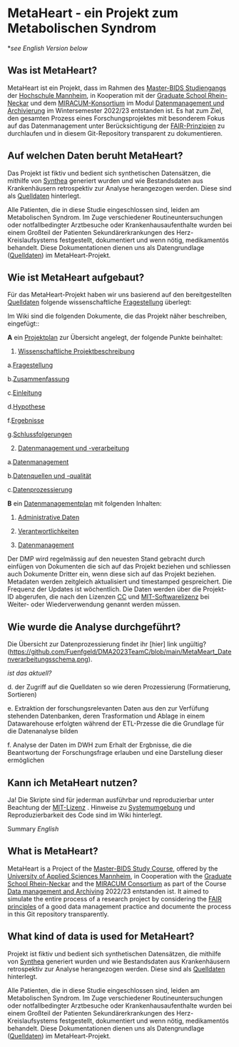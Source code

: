 # MetaHeart - ein Projekt zum Metabolischen Syndrom

*_see English Version below_

## Was ist MetaHeart?

MetaHeart ist ein Projekt, dass im Rahmen des [Master-BIDS Studiengangs](https://www.master-bids.hs-mannheim.de) der [Hochschule Mannheim](https://www.hs-mannheim.de), in Kooperation mit der [Graduate School Rhein-Neckar](https://gsrn.de) und dem [MIRACUM-Konsortium](https://www.miracum.org/) im Modul [Datenmanagement und Archivierung](https://www.master-bids.hs-mannheim.de/studienangebot/datenmanagement-und-archivierung-im-umfeld-der-forschung-1.html) im Wintersemester 2022/23 entstanden ist. Es hat zum Ziel, den gesamten Prozess eines Forschungsprojektes mit besonderem Fokus auf das Datenmanagement unter Berücksichtigung der [FAIR-Prinzipien](https://github.com/Fuenfgeld/DMA2023TeamC/wiki/METAHEART-Projekt#fair-prinzipien-und-standards-in-forschungsdatensätzen) zu durchlaufen und in diesem Git-Repository transparent zu dokumentieren.

## Auf welchen Daten beruht MetaHeart?

Das Projekt ist fiktiv und bedient sich synthetischen Datensätzen, die mithilfe von [Synthea](https://github.com/synthetichealth/synthea) generiert wurden und wie Bestandsdaten aus Krankenhäusern retrospektiv zur Analyse herangezogen werden. Diese sind als [Quelldaten](https://github.com/Fuenfgeld/DMA2023TeamC/wiki/Quelldatendokumentation) hinterlegt.

Alle Patienten, die in diese Studie eingeschlossen sind, leiden am Metabolischen Syndrom. Im Zuge verschiedener Routineuntersuchungen oder notfallbedingter Arztbesuche oder Krankenhausaufenthalte wurden bei einem Großteil der Patienten Sekundärerkrankungen des Herz-Kreislaufsystems festgestellt, dokumentiert und wenn nötig, medikamentös behandelt. Diese Dokumentationen dienen uns als Datengrundlage ([Quelldaten](https://github.com/Fuenfgeld/DMA2023TeamC/wiki/Quelldatendokumentation)) im MetaHeart-Projekt.

## Wie ist MetaHeart aufgebaut?

Für das MetaHeart-Projekt haben wir uns basierend auf den bereitgestellten [Quelldaten](https://github.com/Fuenfgeld/DMA2023TeamC/wiki/Quelldatendokumentation) folgende wissenschaftliche [Fragestellung](https://github.com/Fuenfgeld/DMA2023TeamC/wiki/METAHEART-Projekt#11-fragestellung) überlegt:

Im Wiki sind die folgenden Dokumente, die das Projekt näher beschreiben, eingefügt::

**A** ein [Projektplan](https://github.com/Fuenfgeld/DMA2023TeamC/wiki/METAHEART-Projekt#1-projektbeschreibung) zur Übersicht angelegt, der folgende Punkte beinhaltet:

1. [Wissenschaftliche Projektbeschreibung](https://github.com/Fuenfgeld/DMA2023TeamC/wiki/METAHEART-Projekt#1-wissenschaftliche-projektbeschreibung)

a.[Fragestellung](https://github.com/Fuenfgeld/DMA2023TeamC/wiki/METAHEART-Projekt#11-fragestellung)

b.[Zusammenfassung](https://github.com/Fuenfgeld/DMA2023TeamC/wiki/METAHEART-Projekt#12-zusammenfassung)

c.[Einleitung](https://github.com/Fuenfgeld/DMA2023TeamC/wiki/METAHEART-Projekt#13-einleitung)

d.[Hypothese](https://github.com/Fuenfgeld/DMA2023TeamC/wiki/METAHEART-Projekt#14-hypothese)

f.[Ergebnisse](https://github.com/Fuenfgeld/DMA2023TeamC/wiki/METAHEART-Projekt#15-ergebnisse)

g.[Schlussfolgerungen](https://github.com/Fuenfgeld/DMA2023TeamC/wiki/METAHEART-Projekt#16-schlussfolgerungen)

2. [Datenmanagement und -verarbeitung](https://github.com/Fuenfgeld/DMA2023TeamC/wiki/METAHEART-Projekt#2-datenmanagement-und--verarbeitung)

a.[Datenmanagement](https://github.com/Fuenfgeld/DMA2023TeamC/wiki/METAHEART-Projekt#2-datenmanagement)

b.[Datenquellen und -qualität](https://github.com/Fuenfgeld/DMA2023TeamC/wiki/METAHEART-Projekt#21-datenquelle-und-qualität)

c.[Datenprozessierung](https://github.com/Fuenfgeld/DMA2023TeamC/wiki/METAHEART-Projekt#22-datenprozessierungsschema)

**B** ein [Datenmanagementplan](https://github.com/Fuenfgeld/DMA2023TeamC/wiki/DMP_METAHEART#datenmanagementplan-metaheart) mit folgenden Inhalten:

1. [Administrative Daten](https://github.com/Fuenfgeld/DMA2023TeamC/wiki/DMP_METAHEART#1-administrative-daten)

2. [Verantwortlichkeiten](https://github.com/Fuenfgeld/DMA2023TeamC/wiki/DMP_METAHEART#2-verantwortlichkeiten)

3. [Datenmanagement](https://github.com/Fuenfgeld/DMA2023TeamC/wiki/DMP_METAHEART#3-datenmanagement)

Der DMP wird regelmässig auf den neuesten Stand gebracht durch einfügen von Dokumenten die sich auf das Projekt beziehen und schliessen auch Dokumente Dritter ein, wenn diese sich auf das Projekt beziehen. Metadaten werden zeitgleich aktualisiert und timestamped gespreichert. Die Frequenz der Updates ist wöchentlich. Die Daten werden über die  Projekt-ID abgerufen, die nach den Lizenzen [CC](https://github.com/Fuenfgeld/DMA2023TeamC/blob/main/Dokumentation/CC_BY-SA_4.0_License) und [MIT-Softwarelizenz](https://github.com/Fuenfgeld/DMA2023TeamC/blob/main/Dokumentation/LICENSE_MIT_CODE) bei Weiter- oder Wiederverwendung genannt werden müssen. 
 
 ## Wie wurde die Analyse durchgeführt?
 
 Die Übersicht zur Datenprozessierung findet ihr [hier] link ungültig? (https://github.com/Fuenfgeld/DMA2023TeamC/blob/main/MetaMeart_Datenverarbeitungsschema.png).
 
 _ist das aktuell?_
 
 
 d. der Zugriff auf die Quelldaten so wie deren Prozessierung (Formatierung, Sortieren)
 
 e. Extraktion der forschungsrelevanten Daten aus den zur Verfüfung stehenden Datenbanken, deren Trasformation und Ablage in einem Datawarehouse erfolgten     während der ETL-Przesse die die Grundlage für die Datenanalyse bilden
 
 f. Analyse der Daten im DWH zum Erhalt der Ergbnisse, die die Beantwortung der Forschungsfrage erlauben und eine Darstellung dieser ermöglichen
 
 ## Kann ich MetaHeart nutzen?
 
 Ja! Die Skripte sind für jederman ausführbar und reproduzierbar unter Beachtung der [MIT-Lizenz](https://github.com/Fuenfgeld/DMA2023TeamC/blob/main/Dokumentation/LICENSE_MIT_CODE) . Hinweise zu [Systemumgebung](https://github.com/Fuenfgeld/DMA2023TeamC/wiki/Systemumgebung) und Reproduzierbarkeit des Code sind im Wiki hinterlegt.

Summary _English_

## What is MetaHeart?

MetaHeart is a Project of the [Master-BIDS Study Course](https://www.master-bids.hs-mannheim.de), offered by the [University of Applied Sciences Mannheim](https://www.hs-mannheim.de), in Cooperation with the [Graduate School Rhein-Neckar](https://gsrn.de) and the [MIRACUM Consortium](https://www.miracum.org/) as part of the Course [Data management and Archiving](https://www.master-bids.hs-mannheim.de/studienangebot/datenmanagement-und-archivierung-im-umfeld-der-forschung-1.html) 2022/23 entstanden ist. It aimed to simulate the entire process of a research project by considering the [FAIR principles](https://github.com/Fuenfgeld/DMA2023TeamC/wiki/METAHEART-Projekt#fair-prinzipien-und-standards-in-forschungsdatensätzen) of a good data management practice and documente the process in this Git repository transparently.

## What kind of data is used for MetaHeart?

 Projekt ist fiktiv und bedient sich synthetischen Datensätzen, die mithilfe von [Synthea](https://github.com/synthetichealth/synthea) generiert wurden und wie Bestandsdaten aus Krankenhäusern retrospektiv zur Analyse herangezogen werden. Diese sind als [Quelldaten](https://github.com/Fuenfgeld/DMA2023TeamC/wiki/Quelldatendokumentation) hinterlegt.

Alle Patienten, die in diese Studie eingeschlossen sind, leiden am Metabolischen Syndrom. Im Zuge verschiedener Routineuntersuchungen oder notfallbedingter Arztbesuche oder Krankenhausaufenthalte wurden bei einem Großteil der Patienten Sekundärerkrankungen des Herz-Kreislaufsystems festgestellt, dokumentiert und wenn nötig, medikamentös behandelt. Diese Dokumentationen dienen uns als Datengrundlage ([Quelldaten](https://github.com/Fuenfgeld/DMA2023TeamC/wiki/Quelldatendokumentation)) im MetaHeart-Projekt.
